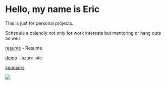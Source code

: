 # Hello, my name is Eric

This is just for personal projects. 

Schedule a calendly not only for work interests but mentoring or hang outs as well.

[resume](Eric_Ung_Resume__3.docx) - Resume

[demo](https://game0110092024-cwaub7bnayh4fugm.canadacentral-01.azurewebsites.net/) - azure site

[sponsors](https://github.com/sponsors/ericung/button)

![](https://komarev.com/ghpvc/?username=ericung)


